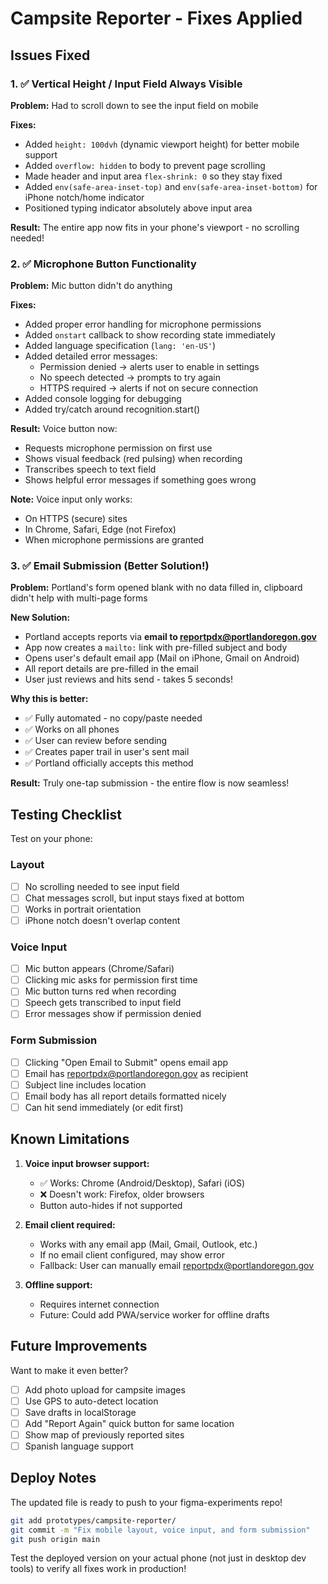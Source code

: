 # Campsite Reporter - Fixes Applied

## Issues Fixed

### 1. ✅ Vertical Height / Input Field Always Visible
**Problem:** Had to scroll down to see the input field on mobile

**Fixes:**
- Added `height: 100dvh` (dynamic viewport height) for better mobile support
- Added `overflow: hidden` to body to prevent page scrolling
- Made header and input area `flex-shrink: 0` so they stay fixed
- Added `env(safe-area-inset-top)` and `env(safe-area-inset-bottom)` for iPhone notch/home indicator
- Positioned typing indicator absolutely above input area

**Result:** The entire app now fits in your phone's viewport - no scrolling needed!

### 2. ✅ Microphone Button Functionality
**Problem:** Mic button didn't do anything

**Fixes:**
- Added proper error handling for microphone permissions
- Added `onstart` callback to show recording state immediately
- Added language specification (`lang: 'en-US'`)
- Added detailed error messages:
  - Permission denied → alerts user to enable in settings
  - No speech detected → prompts to try again
  - HTTPS required → alerts if not on secure connection
- Added console logging for debugging
- Added try/catch around recognition.start()

**Result:** Voice button now:
- Requests microphone permission on first use
- Shows visual feedback (red pulsing) when recording
- Transcribes speech to text field
- Shows helpful error messages if something goes wrong

**Note:** Voice input only works:
- On HTTPS (secure) sites
- In Chrome, Safari, Edge (not Firefox)
- When microphone permissions are granted

### 3. ✅ Email Submission (Better Solution!)
**Problem:** Portland's form opened blank with no data filled in, clipboard didn't help with multi-page forms

**New Solution:**
- Portland accepts reports via **email to reportpdx@portlandoregon.gov**
- App now creates a `mailto:` link with pre-filled subject and body
- Opens user's default email app (Mail on iPhone, Gmail on Android)
- All report details are pre-filled in the email
- User just reviews and hits send - takes 5 seconds!

**Why this is better:**
- ✅ Fully automated - no copy/paste needed
- ✅ Works on all phones
- ✅ User can review before sending
- ✅ Creates paper trail in user's sent mail
- ✅ Portland officially accepts this method

**Result:** Truly one-tap submission - the entire flow is now seamless!

## Testing Checklist

Test on your phone:

### Layout
- [ ] No scrolling needed to see input field
- [ ] Chat messages scroll, but input stays fixed at bottom
- [ ] Works in portrait orientation
- [ ] iPhone notch doesn't overlap content

### Voice Input
- [ ] Mic button appears (Chrome/Safari)
- [ ] Clicking mic asks for permission first time
- [ ] Mic button turns red when recording
- [ ] Speech gets transcribed to input field
- [ ] Error messages show if permission denied

### Form Submission
- [ ] Clicking "Open Email to Submit" opens email app
- [ ] Email has reportpdx@portlandoregon.gov as recipient
- [ ] Subject line includes location
- [ ] Email body has all report details formatted nicely
- [ ] Can hit send immediately (or edit first)

## Known Limitations

1. **Voice input browser support:**
   - ✅ Works: Chrome (Android/Desktop), Safari (iOS)
   - ❌ Doesn't work: Firefox, older browsers
   - Button auto-hides if not supported

2. **Email client required:**
   - Works with any email app (Mail, Gmail, Outlook, etc.)
   - If no email client configured, may show error
   - Fallback: User can manually email reportpdx@portlandoregon.gov

3. **Offline support:**
   - Requires internet connection
   - Future: Could add PWA/service worker for offline drafts

## Future Improvements

Want to make it even better?

- [ ] Add photo upload for campsite images
- [ ] Use GPS to auto-detect location
- [ ] Save drafts in localStorage
- [ ] Add "Report Again" quick button for same location
- [ ] Show map of previously reported sites
- [ ] Spanish language support

## Deploy Notes

The updated file is ready to push to your figma-experiments repo!

```bash
git add prototypes/campsite-reporter/
git commit -m "Fix mobile layout, voice input, and form submission"
git push origin main
```

Test the deployed version on your actual phone (not just in desktop dev tools) to verify all fixes work in production!
